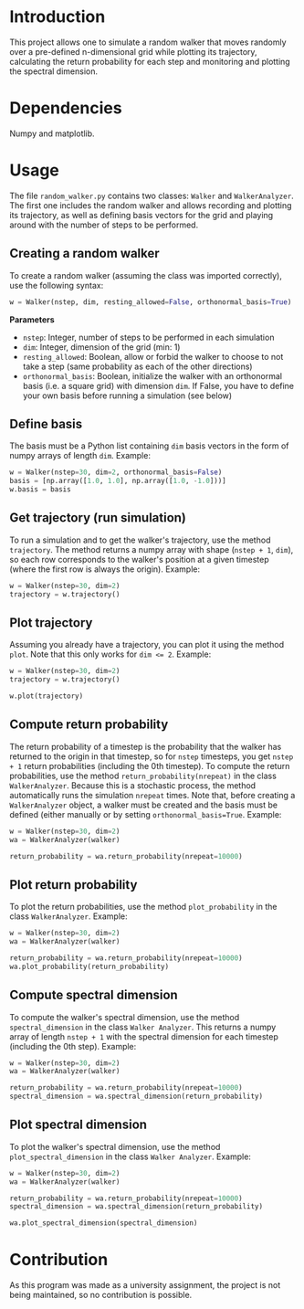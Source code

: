# Introduction #
This project allows one to simulate a random walker that moves randomly over a pre-defined n-dimensional grid while plotting its trajectory, calculating the return probability for each step and monitoring and plotting the spectral dimension.

# Dependencies #

Numpy and matplotlib.

# Usage #
The file `random_walker.py` contains two classes: `Walker` and `WalkerAnalyzer`. The first one includes the random walker and allows recording and plotting its trajectory, as well as defining basis vectors for the grid and playing around with the number of steps to be performed.

## Creating a random walker ##
To create a random walker (assuming the class was imported correctly), use the following syntax:
```python
w = Walker(nstep, dim, resting_allowed=False, orthonormal_basis=True)
```
**Parameters**
- `nstep`: Integer, number of steps to be performed in each simulation
- `dim`: Integer, dimension of the grid (min: 1)
- `resting_allowed`: Boolean, allow or forbid the walker to choose to not take a step (same probability as each of the other directions)
- `orthonormal_basis`: Boolean, initialize the walker with an orthonormal basis (i.e. a square grid) with dimension `dim`. If False, you have to define your own basis before running a simulation (see below)

## Define basis ##
The basis must be a Python list containing `dim` basis vectors in the form of numpy arrays of length `dim`. Example:
```python
w = Walker(nstep=30, dim=2, orthonormal_basis=False)
basis = [np.array([1.0, 1.0], np.array([1.0, -1.0]))]
w.basis = basis
```

## Get trajectory (run simulation) ##
To run a simulation and to get the walker's trajectory, use the method `trajectory`. The method returns a numpy array with shape (`nstep + 1`, `dim`), so each row corresponds to the walker's position at a given timestep (where the first row is always the origin). Example:
```python
w = Walker(nstep=30, dim=2)
trajectory = w.trajectory()
```

## Plot trajectory ##
Assuming you already have a trajectory, you can plot it using the method `plot`. Note that this only works for `dim <= 2`. Example:
```python
w = Walker(nstep=30, dim=2)
trajectory = w.trajectory()

w.plot(trajectory)
```

## Compute return probability ##
The return probability of a timestep is the probability that the walker has returned to the origin in that timestep, so for `nstep` timesteps, you get `nstep + 1` return probabilities (including the 0th timestep). To compute the return probabilities, use the method `return_probability(nrepeat)` in the class `WalkerAnalyzer`. Because this is a stochastic process, the method automatically runs the simulation `nrepeat` times. Note that, before creating a `WalkerAnalyzer` object, a walker must be created and the basis must be defined (either manually or by setting `orthonormal_basis=True`. Example:
```python
w = Walker(nstep=30, dim=2)
wa = WalkerAnalyzer(walker)

return_probability = wa.return_probability(nrepeat=10000)
```

## Plot return probability ##
To plot the return probabilities, use the method `plot_probability` in the class `WalkerAnalyzer`. Example:
```python
w = Walker(nstep=30, dim=2)
wa = WalkerAnalyzer(walker)

return_probability = wa.return_probability(nrepeat=10000)
wa.plot_probability(return_probability)
```

## Compute spectral dimension  ##
To compute the walker's spectral dimension, use the method `spectral_dimension` in the class `Walker Analyzer`. This returns a numpy array of length `nstep + 1` with the spectral dimension for each timestep (including the 0th step). Example:
```python
w = Walker(nstep=30, dim=2)
wa = WalkerAnalyzer(walker)

return_probability = wa.return_probability(nrepeat=10000)
spectral_dimension = wa.spectral_dimension(return_probability)
```

## Plot spectral dimension ##
To plot the walker's spectral dimension, use the method `plot_spectral_dimension` in the class `Walker Analyzer`. Example:
```python
w = Walker(nstep=30, dim=2)
wa = WalkerAnalyzer(walker)

return_probability = wa.return_probability(nrepeat=10000)
spectral_dimension = wa.spectral_dimension(return_probability)

wa.plot_spectral_dimension(spectral_dimension)
```

# Contribution #
As this program was made as a university assignment, the project is not being maintained, so no contribution is possible.
